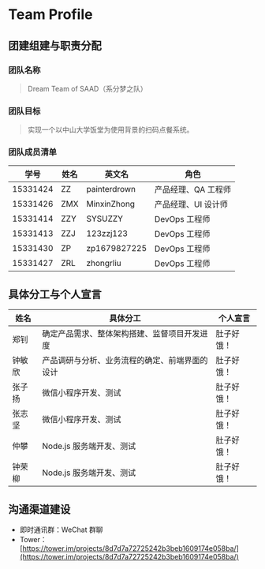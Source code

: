 # Team Profile

## 团建组建与职责分配

### 团队名称

> Dream Team of SAAD（系分梦之队）

### 团队目标

> 实现一个以中山大学饭堂为使用背景的扫码点餐系统。

### 团队成员清单

| 学号 | 姓名 | 英文名 | 角色 |
| - | - | - | - |
| 15331424 | ZZ  | painterdrown | 产品经理、QA 工程师 |
| 15331426 | ZMX | MinxinZhong | 产品经理、UI 设计师 |
| 15331414 | ZZY | SYSUZZY | DevOps 工程师 |
| 15331413 | ZZJ | 123zzj123 | DevOps 工程师 |
| 15331430 | ZP | zp1679827225 | DevOps 工程师 |
| 15331427 | ZRL | zhongrliu | DevOps 工程师 |

## 具体分工与个人宣言

| 姓名 | 具体分工 | 个人宣言 |
| - | - | - |
| 郑钊 | 确定产品需求、整体架构搭建、监督项目开发进度 | 肚子好饿！ |
| 钟敏欣 | 产品调研与分析、业务流程的确定、前端界面的设计 | 肚子好饿！ |
| 张子扬 | 微信小程序开发、测试 | 肚子好饿！ |
| 张志坚 | 微信小程序开发、测试 | 肚子好饿！ |
| 仲攀 | Node.js 服务端开发、测试 | 肚子好饿！ |
| 钟荣柳 | Node.js 服务端开发、测试 | 肚子好饿！ |

## 沟通渠道建设

+ 即时通讯群：WeChat 群聊
+ Tower：[https://tower.im/projects/8d7d7a72725242b3beb1609174e058ba/](https://tower.im/projects/8d7d7a72725242b3beb1609174e058ba/)

